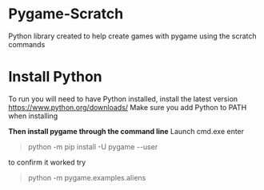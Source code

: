 # Pygame-Scratch

Python library created to help create games with pygame using the scratch commands

# Install Python
To run you will need to have Python installed, install the latest version
https://www.python.org/downloads/
Make sure you add Python to PATH when installing
 
**Then install pygame through the command line**
Launch cmd.exe
enter
> python -m pip install -U pygame --user
  
to confirm it worked try
> python -m pygame.examples.aliens
